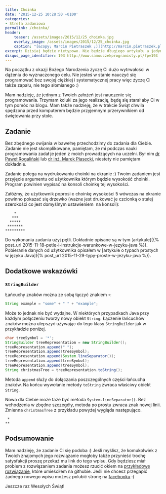 ```yaml
---
title: Choinka
date: '2015-12-25 10:28:50 +0100'
categories:
- Strefa zadaniowa
permalink: /choinka/
header:
    teaser: /assets/images/2015/12/25_choinka.jpg
    overlay_image: /assets/images/2015/12/25_choinka.jpg
    caption: "[&copy; Marcin Pietraszek ;)](http://marcin.pietraszek.pl)"
excerpt: Dzisiaj będzie nietypowo. Nie będzie długiego artykułu a jedynie życzenia i zadanie dla Ciebie. Przemycę też trochę informacji o wydajnym łączeniu łańcuchów znaków w języku Java.
disqus_page_identifier: 193 http://www.samouczekprogramisty.pl/?p=193
---
```


Na początku z okazji Bożego Narodzenia życzę Ci dużo wytrwałości w dążeniu do wyznaczonego celu. Nie jesteś w stanie nauczyć się programować bez swojej ciężkiej i systematycznej pracy więc życzę Ci także zapału, nie tego słomianego :)

Mam nadzieję, że jednym z Twoich założeń jest nauczenie się programowania. Trzymam kciuki za jego realizację, będę się starał aby Ci w tym pomóc na blogu. Mam także nadzieję, że w trakcie Świąt chwila spędzona przed komputerem będzie przyjemnym przerywnikiem od świętowania przy stole.

## Zadanie
  
Bez zbędnego owijania w bawełnę przechodzimy do zadania dla Ciebie. Zadanie nie jest skomplikowane, pamiętam, że mi podczas nauki programowania zadał je jeden z moich prowadzących na uczelni. Był nim [dr Paweł Rogaliński](http://pawel.rogalinski.staff.iiar.pwr.wroc.pl) lub [dr inż. Marek Piasecki](http://marek.piasecki.staff.iiar.pwr.wroc.pl), niestety nie pamiętam dokładnie.

Zadanie polega na wydrukowaniu choinki na ekranie :) Twoim zadaniem jest przyjęcie argumentu od użytkownika którym będzie wysokość choinki. Program powinien wypisać na konsoli choinkę tej wysokości.

Załóżmy, że użytkownik poprosi o choinkę wysokości 5 wówczas na ekranie powinno pokazać się drzewko (ważne jest drukować je czcionką o stałej szerokości co jest domyślnym ustawieniem&nbsp; na konsoli):


        *
       ***
      *****
     *******
    *********
  
Do wykonania zadania użyj pętli. Dokładnie opisane są w tym [artykule]({% post_url 2015-11-18-petle-i-instrukcje-warunkowe-w-jezyku-java %}). Pobieranie danych od użytkownika opisałem w [artykule o typach prostych w języku Java]({% post_url 2015-11-29-typy-proste-w-jezyku-java %}).

## Dodatkowe wskazówki

### `StringBuilder`
  
Łańcuchy znaków można ze sobą łączyć znakiem `+`:

```java
String example = "some" + " " + "example";
```
  
Może to jednak nie być wydajne. W niektórych przypadkach Java przy każdym połączeniu tworzy nowy obiekt `String`. Łączenie łańcuchów znaków można ulepszyć używając do tego klasy `StringBuilder` jak w przykładzie poniżej.

```java
char treeSymbol = '*';
StringBuilder treeRepresentation = new StringBuilder();
treeRepresentation.append(" ");
treeRepresentation.append(treeSymbol);
treeRepresentation.append(System.lineSeparator());
treeRepresentation.append(treeSymbol);
treeRepresentation.append(treeSymbol);
String christmasTree = treeRepresentation.toString();
```
  
Metoda `append` służy do dołączania poszczególnych części łańcucha znaków. Na końcu wywołanie metody `toString` zwraca właściwy obiekt `String`.

Nowa dla Ciebie może taże być metoda `System.lineSeparator()`. Bez wchodzenia w zbędne szczegóły, metoda po prostu zwraca znak nowej linii. Zmienna `christmasTree` z przykładu powyżej wygląda następująco.

     *
    **

## Podsumowanie
  
Mam nadzieję, że zadanie Ci się podoba :) Jeśli myślisz, że komukolwiek z Twoich znajomych jego rozwiązanie mogłoby także przynieść trochę satysfakcji proszę przekaż mu link do tego wpisu. Gdy będziesz miał problem z rozwiązaniem zadania możesz rzucić okiem na [przykładowe rozwiązanie](https://github.com/SamouczekProgramisty/StrefaZadaniowaSamouka/tree/master/02_christmas_tree/src/main/java/pl/samouczekprogramisty/szs/ChristmasTree.java), które umieściłem na githubie. Jeśli nie chcesz przegapić żadnego nowego wpisu możesz polubić stronę na [facebooku](https://facebook.com/SamouczekProgramisty) :)

Jeszcze raz Wesołych Świąt!
